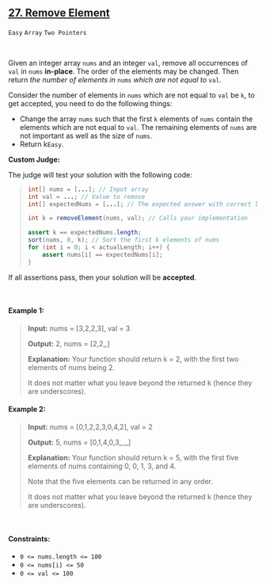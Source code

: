 ## [27.  Remove Element](https://leetcode.com/problems/remove-element/)

<code>Easy</code> <code>Array</code> <code>Two Pointers</code>

<br>

Given an integer array <code>nums</code> and an integer <code>val</code>, remove all occurrences of <code>val</code> in <code>nums</code> __in-place__. The order of the elements may be changed. Then return *the number of elements in* <code>nums</code> *which are not equal to* <code>val</code>.

Consider the number of elements in <code>nums</code> which are not equal to <code>val</code> be <code>k</code>, to get accepted, you need to do the following things:

- Change the array <code>nums</code> such that the first <code>k</code> elements of <code>nums</code> contain the elements which are not equal to <code>val</code>. The remaining elements of <code>nums</code> are not important as well as the size of <code>nums</code>.
- Return k<code>Easy</code>.

__Custom Judge:__

The judge will test your solution with the following code:

> ``` java
> int[] nums = [...]; // Input array
> int val = ...; // Value to remove
> int[] expectedNums = [...]; // The expected answer with correct length. It is sorted with no values equaling val.
>
> int k = removeElement(nums, val); // Calls your implementation
>
> assert k == expectedNums.length;
> sort(nums, 0, k); // Sort the first k elements of nums
> for (int i = 0; i < actualLength; i++) {
>     assert nums[i] == expectedNums[i];
> }
> ```

If all assertions pass, then your solution will be __accepted__.

<br>

#### Example 1:

> __Input:__ nums = [3,2,2,3], val = 3
>
> __Output:__ 2, nums = [2,2,_,_]
>
> __Explanation:__ Your function should return k = 2, with the first two elements of nums being 2.
>
> It does not matter what you leave beyond the returned k (hence they are underscores).

#### Example 2:

> __Input:__ nums = [0,1,2,2,3,0,4,2], val = 2
>
> __Output:__ 5, nums = [0,1,4,0,3,_,_,_]
>
> __Explanation:__ Your function should return k = 5, with the first five elements of nums containing 0, 0, 1, 3, and 4.
>
> Note that the five elements can be returned in any order.
>
> It does not matter what you leave beyond the returned k (hence they are underscores).

<br>

#### Constraints:

- <code>0 <= nums.length <= 100</code>
- <code>0 <= nums[i] <= 50</code>
- <code>0 <= val <= 100</code>